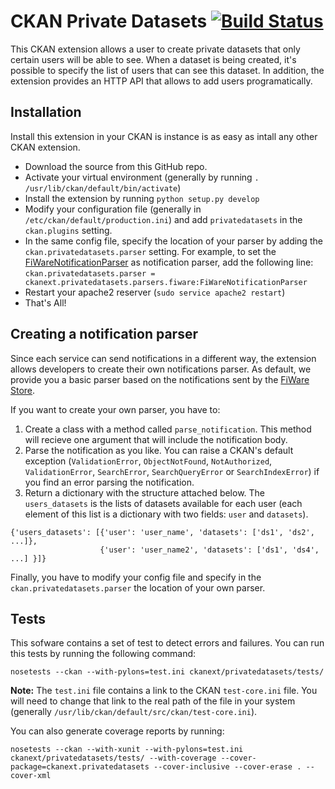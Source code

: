 CKAN Private Datasets [![Build Status](http://hercules.ls.fi.upm.es/jenkins/buildStatus/icon?job=ckan_privatedatasets-develop)](http://hercules.ls.fi.upm.es/jenkins/job/ckan_privatedatasets-develop/)
=====================

This CKAN extension allows a user to create private datasets that only certain users will be able to see. When a dataset is being created, it's possible to specify the list of users that can see this dataset. In addition, the extension provides an HTTP API that allows to add users programatically. 

Installation
------------
Install this extension in your CKAN is instance is as easy as intall any other CKAN extension.

* Download the source from this GitHub repo.
* Activate your virtual environment (generally by running `. /usr/lib/ckan/default/bin/activate`)
* Install the extension by running `python setup.py develop`
* Modify your configuration file (generally in `/etc/ckan/default/production.ini`) and add `privatedatasets` in the `ckan.plugins` setting. 
* In the same config file, specify the location of your parser by adding the `ckan.privatedatasets.parser` setting. For example, to set the [FiWareNotificationParser](https://github.com/conwetlab/ckanext-privatedatasets/blob/master/ckanext/privatedatasets/parsers/fiware.py) as notification parser, add the following line: `ckan.privatedatasets.parser = ckanext.privatedatasets.parsers.fiware:FiWareNotificationParser`
* Restart your apache2 reserver (`sudo service apache2 restart`)
* That's All!

Creating a notification parser
------------------------------
Since each service can send notifications in a different way, the extension allows developers to create their own notifications parser. As default, we provide you a basic parser based on the notifications sent by the [FiWare Store](https://github.com/conwetlab/wstore/). 

If you want to create your own parser, you have to:

1. Create a class with a method called `parse_notification`. This method will recieve one argument that will include the notification body.
2. Parse the notification as you like. You can raise a CKAN's default exception (`ValidationError`, `ObjectNotFound`, `NotAuthorized`, `ValidationError`, `SearchError`, `SearchQueryError` or `SearchIndexError`) if you find an error parsing the notification.
3. Return a dictionary with the structure attached below. The `users_datasets` is the lists of datasets available for each user (each element of this list is a dictionary with two fields: `user` and `datasets`). 

```
{'users_datasets': [{'user': 'user_name', 'datasets': ['ds1', 'ds2', ...]},
                    {'user': 'user_name2', 'datasets': ['ds1', 'ds4', ...] }]}
```

Finally, you have to modify your config file and specify in the `ckan.privatedatasets.parser` the location of your own parser. 

Tests
-----
This sofware contains a set of test to detect errors and failures. You can run this tests by running the following command:
```
nosetests --ckan --with-pylons=test.ini ckanext/privatedatasets/tests/
```
**Note:** The `test.ini` file contains a link to the CKAN `test-core.ini` file. You will need to change that link to the real path of the file in your system (generally `/usr/lib/ckan/default/src/ckan/test-core.ini`). 

You can also generate coverage reports by running:
```
nosetests --ckan --with-xunit --with-pylons=test.ini ckanext/privatedatasets/tests/ --with-coverage --cover-package=ckanext.privatedatasets --cover-inclusive --cover-erase . --cover-xml
```

